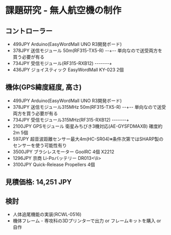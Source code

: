 # 課題研究 - 無人航空機の制作

<h2>コントローラー</h2>
<ul>
	<li>499JPY Arduino(EasyWordMall UNO R3開発ボード)</li>
	<li>378JPY 送信モジュール 50m(RF315-TX5-R) --+-- 単向なので送受両方を買う必要が有る</li>
	<li>734JPY 受信モジュール(RF315-RXB12) -------+</li>
	<li>436JPY ジョイスティック EasyWordMall KY-023  2個</li>
</ul>

<h2>機体(GPS緯度経度, 高さ)</h2>
<ul>
	<li>499JPY Arduino(EasyWordMall UNO R3開発ボード)</li>
	<li>378JPY 送信モジュール315MHz 50m(RF315-TX5-R) --+-- 単向なので送受両方を買う必要が有る</li>
	<li>734JPY 受信モジュール315MHz(RF315-RXB12) -------+</li>
	<li>2100JPY GPSモジュール 衛星みちびき3機対応(AE-GYSFDMAXB) 確度約2m 5個</li>
	<li>597JPY 超音波距離センサー最大4m(HC-SR04)※条件次第ではSHARP製のセンサーを使う可能性有り</li>
	<li>3500JPY ブラシレスモーター GoolRC 4個 X2212</li>
	<li>1296JPY 京商 Li-Poバッテリー DR013<\li>
	<li>3100JPY Quick-Release Propellers 4個</li>
</ul>
		
<h2>見積価格: 14,251 JPY</h2>

<h2>検討</h2>
<ul>
	<li>人体追尾機能の実装(RCWL-0516)</li>
	<li>機体フレーム - 専攻科の3Dプリンターで出力 or フレームキットを購入 or 自作
</ul>
